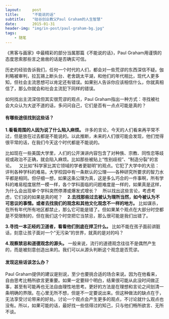 ```yaml
---
layout:     post
title:      "不能说的话"
subtitle:   "硅谷创业教父Paul Graham的人生智慧"
date:       2015-01-31
header-img: "img/in-post/paul-graham-bg.jpg"
tags:
    - 随笔
---
```




《黑客与画家》中最精彩的部分当属那篇《不能说的话》，Paul Graham用谨慎的态度思索那些言之凿凿的话是否确实可信。

历史的经验告诉我们，任何一个时代的人们，都会对一些荒谬的东西深信不疑。伽利略被审判，拉瓦锡上断头台、老舍跳太平湖，和他们的年代相比，现代人更多知，但社会主流思想可以肯定还有错误。如果别人告诉你应该相信什么，你就真相信了，那么你就会和社会主流犯下同样的错误。

如何找出主流深信但其实很荒谬的观点，Paul Graham指出一种方式：寻找被社会大众认为大逆不道的话，多问问自己，它们是否有一点点可能是真的？

#### 有哪些途径找到这些话？

**1.看看周围的人因为说了什么陷入麻烦。**
许多的言论，今天的人们看来再平常不过，但是放在过去都是不能说的。以此推断，未来的人们很可能会发现，他们觉得很平常的话，在我们今天这个时代都是不能说的。

比如现在一些美国大学里，人们的公开演讲内容包含了对种族、宗教、同性恋等歧视或政治不正确，就会陷入麻烦。比如那些被贴上“性别歧视”、“制造分裂”的言论。
  
又比如“科学家比其它领域的学者更聪明”的观点。它犯了大学中的大忌：评判各种学科的难易。大学校园中有一条默认的公理——各种研究所要求的智力水平都是相同。但仔细一想，如果这条公理为真，这是多么巧合的一件事啊，所有学科的难易程度居然一模一样，各个学科面临的问题难度是一样的，如果真是这样，为什么会出现单个学科突然停滞或爆发式增长？
  
所以找出这些言论，考虑考虑，它们说的如果是真的呢？
  
**2.去找那些过去被认为理所当然，如今被认为不可思议的事情。或者去找我们的观念和其他文化观念不一样的地方。**
比如谋杀，在所有年代所有地区都禁止，那么它可能是错了。但如果某个观点在大部分时空都是不受限制的，但在我们这个时空把它当禁忌，那么很可能是我们出错了。

**3.寻找一本正经的卫道者，看看他们到底在捍卫什么。**
比如不能在孩子面前讲脏话，刻意让孩子面对一个“无污染”的世界，就真的是对的吗？

**4.观察禁忌和道德观念的源头。**
一般来说，流行的道德观念往往不是偶然产生的，而是被刻意创造出来的。我们可以从源头判断这个观念是否荒谬。


#### 发现这些话该怎么办？
Paul Graham提供的建议是别说，至少也要挑合适的场合来说。因为在他看来，自由思考比畅所欲言更重要。如果一定要辩个明白，结果很可能从此没时间做正事，甚至有可能再也无法自由理性地思考。更好的方法是在理想和言论之间划清一条明确的界限。在心里无所不想，但是不一定要说出来。但这种做法的缺点在于，无法享受讨论带来的好处。讨论一个观点会产生更多的观点，不讨论就什么观点也没有。所以，如果可能的话，最好找一些信得过的知己，只与他们畅所欲言、无所不谈。